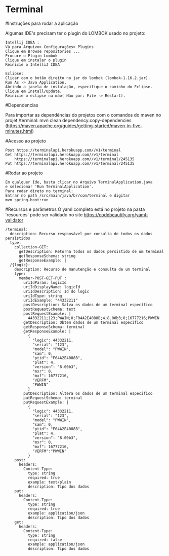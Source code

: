 # Terminal

#Instruções para rodar a aplicação

Algumas IDE's precisam ter o plugin do LOMBOK usado no projeto:

	Intellij IDEA :
	Vá para Arquivo> Configurações> Plugins
	Clique em Browse repositories ...
	Procure o Plugin Lombok
	Clique em instalar o plugin
	Reinicie o IntelliJ IDEA
   
    Eclipse:
    Clicar com o botão direito no jar do lombok (lombok-1.16.2.jar).
	Run As -> Java Application.
	Abrindo a janela de instalação, especifique o caminho do Eclipse.
	Clique em Install/Update.
	Reinicie o eclipse na mão( Não por: File -> Restart).
	
#Dependencias

Para importar as dependências do projetos com o comandos do maven no projet  /terminal:
    mvn clean dependency:copy-dependencies (https://maven.apache.org/guides/getting-started/maven-in-five-minutes.html)

#Acesso ao projeto

   	Post https://terminalapi.herokuapp.com//v1/terminal
   	Get https://terminalapi.herokuapp.com//v1/terminal
   	    https://terminalapi.herokuapp.com//v1/terminal/245135
   	Put https://terminalapi.herokuapp.com//v1/terminal/245135
   	
#Rodar ao projeto

    Em qualquer Ide, basta clicar no Arquivo TerminalApplication.java 
    e selecionar 'Run TerminalApplication'.
    Para rodar direto no terminal:
    Entrar no path /src/main/java/br/com/terminal e digitar
    mvn spring-boot:run
    
#Recursos e parâmetros
O yaml completo está no projeto na pasta 'resources'
pode ser validado no site https://codebeautify.org/yaml-validator
    
    /terminal:
      description: Recurso responsável por consulta de todos os dados persistidos
      type:
        collection-GET:      
          getDescription: Retorna todos os dados persistido de um terminal
          getResponseSchema: string
          getResponseExample: |        
      /{logic}:
        description: Recurso de manutenção e consulta de um terminal
        type:
          member-POST-GET-PUT :
            uriIdParam: logicId
            uriIdDisplayName: logicId
            uriIdDescription: Id do logic
            uriIdType: string
            uriIdExample: "44332211"
            postDescription: Salva os dados de um terminal específico
            postRequestSchema: text
            postRequestExample: |
              44332211;123;PWWIN;0;F04A2E4088B;4;8.00b3;0;16777216;PWWIN
            getDescription: Obtem dados de um terminal específico
            getResponseSchema: terminal
            getResponseExample: |
              {
                "logic": 44332211,
                "serial": "123",
                "model": "PWWIN",
                "sam": 0,
                "ptid": "F04A2E4088B",
                "plat": 4,
                "version": "8.00b3",
                "mxr": 0,
                "mxf": 16777216,
                "VERFM",
                "PWWIN"
              }    
            putDescription: Altera os dados de um terminal específico
            putRequestSchema: terminal
            putRequestExample: |
              {
                "logic": 44332211,
                "serial": "123",
                "model": "PWWIN",
                "sam": 0,
                "ptid": "F04A2E4088B",
                "plat": 4,
                "version": "8.00b3",
                "mxr": 0,
                "mxf": 16777216,
                "VERFM":"PWWIN"
              }
        post:
          headers:
            Content-Type:
              type: string
              required: true
              example: text/plain
              description: Tipo dos dados                    
        put:
          headers:
            Content-Type:
              type: string
              required: true
              example: application/json
              description: Tipo dos dados
        get:
          headers:
            Content-Type:
              type: string
              required: false
              example: application/json
              description: Tipo dos dados
   
   
     
    





   
   	

